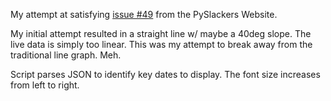 My attempt at satisfying [issue #49](https://github.com/pyslackers/website/issues/49) from the PySlackers Website.

My initial attempt resulted in a straight line w/ maybe a 40deg slope. The live data is simply too linear. This was my attempt to break away from the traditional line graph. Meh.

Script parses JSON to identify key dates to display. The font size increases from left to right.
